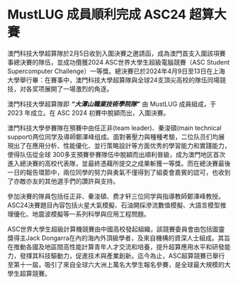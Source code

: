 # MustLUG 成員順利完成 ASC24 超算大賽
 
澳門科技大學超算隊於2月5日收到入圍決賽之邀請函，成為澳門首支入圍該項賽事總決賽的隊伍，並成功攬獲2024 ASC世界大學生超級電腦競賽（ASC Student Supercomputer Challenge）一等獎。總決賽已於2024年4月9日至13日在上海大學舉行畢：在賽事中，澳門科技大學超算隊與全球24支頂尖高校的隊伍同場競技，对各奖项展開了一場激烈的角逐。
 
澳門科技大學超算隊即 ***“大潭山職業技術學院隊”*** 由 MustLUG 成員組成，于 2023 年成立。在 ASC 2024 初賽中脫穎而出，入圍決賽。

澳門科技大學參賽隊在預賽中由任正非(team leader)、秦浚碩(main technical support)两位同学及導師鄭澤峰组成。面對著壓力與種種考驗，二位队员们均展現出了在應用分析、性能優化、並行策略設計等方面优秀的學習能力和實踐能力，使得队伍從全球 300多支預賽參賽隊伍中脫穎而出順利晉級，成为澳門地区首次進入總決賽的高校代表隊，並最終憑藉所提交之成果斬獲一等獎。而在總決賽最後一日的報告環節中，兩位同學的努力與勇氣不僅得到了組委會嘉賓的認可，也收到了亦敵亦友的其他選手們的讚許與支持。

參加決賽的隊員包括任正非、秦浚碩、费才轩三位同学與指導教師鄭澤峰教授。ASC24決賽題目內容包括火星大氣模擬、石油開採滲流數值模擬、大語言模型推理優化、地震波模擬等一系列科學與应用工程問題。 

ASC世界大學生超級計算機競賽由中國高校發起組織，該競賽委員會由包括圖靈獎得主Jack Dongarra在內的海內外頂級學者，及來自機構的資深人士組成。其旨在推動各國及地區間高性能計算青年人才交流和培養，提升超算應用水平和研發能力，發揮其科技驅動力，促進技术與產業創新。迄今為止，ASC超算競賽已舉行至第十一屆，吸引了來自全球六大洲上萬名大學生報名參賽，是全球最大規模的大學生超算競賽。